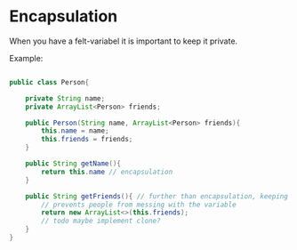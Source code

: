 # Encapsulation

When you have a felt-variabel it is important to keep it private.

Example:

```java

public class Person{

    private String name;
    private ArrayList<Person> friends;

    public Person(String name, ArrayList<Person> friends){
        this.name = name;
        this.friends = friends;
    }

    public String getName(){
        return this.name // encapsulation
    }

    public String getFriends(){ // further than encapsulation, keeping stuff private
        // prevents people from messing with the variable
        return new ArrayList<>(this.friends);
        // todo maybe implement clone?
    }
}

```